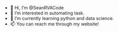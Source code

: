 - 👋 Hi, I’m @SeanRVACode
- 👀 I’m interested in automating task.
- 🌱 I’m currently learning python and data science.
- 📫 You can reach me through my website!

<!---
SeanRVACode/SeanRVACode is a ✨ special ✨ repository because its `README.md` (this file) appears on your GitHub profile.
You can click the Preview link to take a look at your changes.
--->

